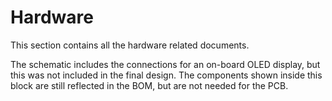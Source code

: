 # Hardware

This section contains all the hardware related documents. 

The schematic includes the connections for an on-board OLED display, but this was not included in the final design. The components shown inside this block are still reflected in the BOM, but are not needed for the PCB.
